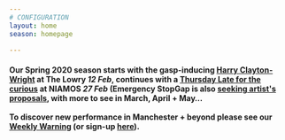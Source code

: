 ```yaml
---
# CONFIGURATION
layout: home
season: homepage

---
```

#### Our Spring 2020 season starts with the gasp-inducing [Harry Clayton-Wright](/current/2020-springsummer/clayton-wright) at The Lowry *12 Feb*, continues with a [Thursday Late for the curious](/current/2020-emergencystopgap) at NIAMOS *27 Feb* (Emergency StopGap is also [seeking artist's proposals](/hab/emergency), with more to see in March, April + May…<br><br>To discover new performance in Manchester + beyond please see our <a href="http://wordofwarning.posthaven.com" target="_blank">Weekly Warning</a> (or sign-up <a href="http://eepurl.com/i_Odb" target="_blank">here</a>).
